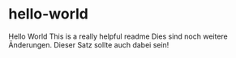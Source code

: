 # hello-world
Hello World 
This is a really helpful readme
Dies sind noch weitere Änderungen.
Dieser Satz sollte auch dabei sein!
